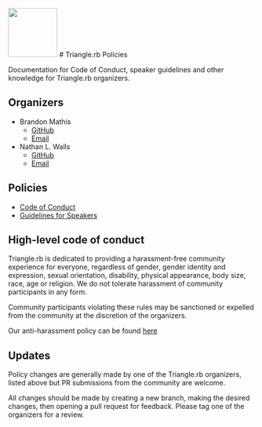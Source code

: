 <img src="http://triangleruby.com/assets/images/logo-bd531bd4.png" width='100px'/>
# Triangle.rb Policies

Documentation for Code of Conduct, speaker guidelines and other knowledge for
Triangle.rb organizers.

## Organizers

* Brandon Mathis
  * [GitHub](https://github.com/BrandonMathis)
  * [Email](mailto:bemathis@gmail.com)
* Nathan L. Walls
  * [GitHub](https://github.com/base10)
  * [Email](mailto:nathan@wallscorp.us)

## Policies

* [Code of Conduct][conduct]
* [Guidelines for Speakers][speakers]

## High-level code of conduct

Triangle.rb is dedicated to providing a harassment-free community experience
for everyone, regardless of gender, gender identity and expression, sexual
orientation, disability, physical appearance, body size, race, age or religion.
We do not tolerate harassment of community participants in any form.

Community participants violating these rules may be sanctioned or expelled from
the community at the discretion of the organizers.

Our anti-harassment policy can be found [here][conduct]

## Updates

Policy changes are generally made by one of the Triangle.rb organizers,
listed above but PR submissions from the community are welcome.

All changes should be made by creating a new branch, making the desired changes,
then opening a pull request for feedback. Please tag one of the organizers for
a review.

[conduct]: code-of-conduct.md
[speakers]: speaking-guidelines.md
